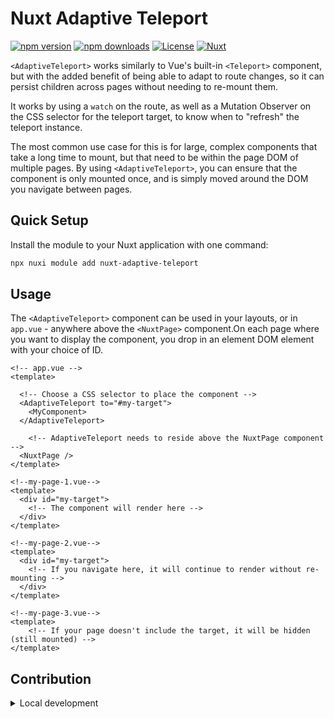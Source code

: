 # Nuxt Adaptive Teleport

[![npm version][npm-version-src]][npm-version-href]
[![npm downloads][npm-downloads-src]][npm-downloads-href]
[![License][license-src]][license-href]
[![Nuxt][nuxt-src]][nuxt-href]

`<AdaptiveTeleport>` works similarly to Vue's built-in `<Teleport>` component, but with the added benefit of being able to adapt to route changes, so it can persist children across pages without needing to re-mount them.

It works by using a `watch` on the route, as well as a Mutation Observer on the CSS selector for the teleport target, to know when to "refresh" the teleport instance.

The most common use case for this is for large, complex components that take a long time to mount, but that need to be within the page DOM of multiple pages. By using `<AdaptiveTeleport>`, you can ensure that the component is only mounted once, and is simply moved around the DOM you navigate between pages.

## Quick Setup

Install the module to your Nuxt application with one command:

```bash
npx nuxi module add nuxt-adaptive-teleport
```

## Usage

The `<AdaptiveTeleport>` component can be used in your layouts, or in `app.vue` - anywhere above the `<NuxtPage>` component.On each page where you want to display the component, you drop in an element DOM element with your choice of ID.

```vue
<!-- app.vue -->
<template>
  
  <!-- Choose a CSS selector to place the component -->
  <AdaptiveTeleport to="#my-target">
    <MyComponent>
  </AdaptiveTeleport>
  
    <!-- AdaptiveTeleport needs to reside above the NuxtPage component -->
  <NuxtPage />
</template>

<!--my-page-1.vue-->
<template>
  <div id="my-target">
    <!-- The component will render here -->
  </div>
</template>

<!--my-page-2.vue-->
<template>
  <div id="my-target">
    <!-- If you navigate here, it will continue to render without re-mounting -->
  </div>
</template>

<!--my-page-3.vue-->
<template>
    <!-- If your page doesn't include the target, it will be hidden (still mounted) -->
</template>
```


## Contribution

<details>
  <summary>Local development</summary>
  
  ```bash
  # Install dependencies
  npm install
  
  # Generate type stubs
  npm run dev:prepare
  
  # Develop with the playground
  npm run dev
  
  # Build the playground
  npm run dev:build
  
  # Run ESLint
  npm run lint
  
  # Run Vitest
  npm run test
  npm run test:watch
  
  # Release new version
  npm run release
  ```

</details>


<!-- Badges -->
[npm-version-src]: https://img.shields.io/npm/v/nuxt-adaptive-teleport/latest.svg?style=flat&colorA=020420&colorB=00DC82
[npm-version-href]: https://npmjs.com/package/nuxt-adaptive-teleport

[npm-downloads-src]: https://img.shields.io/npm/dm/nuxt-adaptive-teleport.svg?style=flat&colorA=020420&colorB=00DC82
[npm-downloads-href]: https://npmjs.com/package/nuxt-adaptive-teleport

[license-src]: https://img.shields.io/npm/l/nuxt-adaptive-teleport.svg?style=flat&colorA=020420&colorB=00DC82
[license-href]: https://npmjs.com/package/nuxt-adaptive-teleport

[nuxt-src]: https://img.shields.io/badge/Nuxt-020420?logo=nuxt.js
[nuxt-href]: https://nuxt.com
